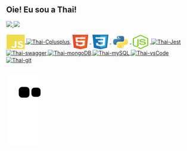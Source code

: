 ## Oie! Eu sou a Thai!
<div>
  <a href="https://github.com/thaisdo">
  <img height ="180em" src="https://github-readme-stats.vercel.app/api?username=thaisdo&theme=gotham&show_icons=true">
  <img height ="180em" src="https://github-readme-stats.vercel.app/api/top-langs/?username=thaisdo&layout=compact">
</div>
<div style="display: inline_block"><br>
  <img align="center" alt="Thai-Js" height="40" width="50" src="https://raw.githubusercontent.com/devicons/devicon/master/icons/javascript/javascript-plain.svg">
  <img align="center" alt="Thai-Cplusplus" height="40" width="50" src="https://cdn.jsdelivr.net/gh/devicons/devicon/icons/cplusplus/cplusplus-original.svg">
  <img align="center" alt="Thai-HTML5" height="40" width="50" src="https://raw.githubusercontent.com/devicons/devicon/master/icons/html5/html5-original.svg">
  <img align="center" alt="Thai-Css3" height="40" width="50" src="https://raw.githubusercontent.com/devicons/devicon/master/icons/css3/css3-original.svg">
  <img align="center" alt="Thai-Python" height="40" width="50" src="https://raw.githubusercontent.com/devicons/devicon/master/icons/python/python-original.svg">
  <img align="center" alt="Thai-NodeJs" height="40" width="50" src="https://raw.githubusercontent.com/devicons/devicon/master/icons/nodejs/nodejs-original.svg">
  <img align="center" alt="Thai-Jest" height="40" width="50" src="https://cdn.jsdelivr.net/gh/devicons/devicon/icons/jest/jest-plain.svg">
  <img align="center" alt="Thai-swagger" height="40" width="50" src="https://cdn.svgporn.com/logos/swagger.svg">
  <img align="center" alt="Thai-mongoDB" height="40" width="50" src="https://cdn.jsdelivr.net/gh/devicons/devicon/icons/mongodb/mongodb-original.svg">
  <img align="center" alt="Thai-mySQL" height="40" width="50" src="https://cdn.jsdelivr.net/gh/devicons/devicon/icons/mysql/mysql-original.svg">
  <img align="center" alt="Thai-vsCode" height="40" width="50" src="https://cdn.jsdelivr.net/gh/devicons/devicon/icons/vscode/vscode-original.svg">
  <img align="center" alt="Thai-git" height="40" width="50" src="https://cdn.jsdelivr.net/gh/devicons/devicon/icons/git/git-original.svg">
</div>
  
  ##
  
  ![Snake animation](https://github.com/thaisdo/thaisdo/blob/output/github-contribution-grid-snake.svg)



